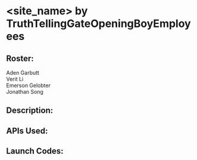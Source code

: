 # <site_name> by TruthTellingGateOpeningBoyEmployees
## Roster:
Aden Garbutt  
Verit Li  
Emerson Gelobter  
Jonathan Song  
## Description:  
## APIs Used:  
## Launch Codes: 

